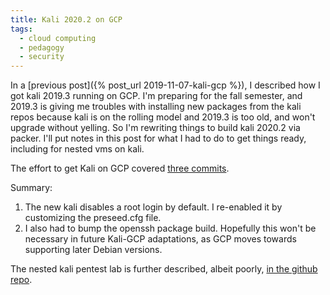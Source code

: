 ```yaml
---
title: Kali 2020.2 on GCP
tags:
  - cloud computing
  - pedagogy
  - security
---
```


In a [previous post]({% post_url 2019-11-07-kali-gcp %}), I described how I got kali 2019.3 running
on GCP. I'm preparing for the fall semester, and 2019.3 is giving me troubles
with installing new packages from the kali repos because kali is on the rolling
model and 2019.3 is too old, and won't upgrade without yelling. So I'm rewriting
things to build kali 2020.2 via packer. I'll put notes in this post for what I had
to do to get things ready, including for nested vms on kali.

The effort to get Kali on GCP covered [three commits](https://github.com/deargle/kali-on-gcp/compare/89a731d939e484614c1eea079e3e727fdfd8057a...051648a3ba7540f60e18906bb89668e5893f9ea4).

Summary:
1. The new kali disables a root login by default. I re-enabled it by customizing the preseed.cfg file.
1. I also had to bump the openssh package build. Hopefully this won't be necessary
in future Kali-GCP adaptations, as GCP moves towards supporting later Debian versions.

The nested kali pentest lab is further described, albeit poorly,
[in the github repo](https://github.com/deargle/kali-on-gcp#a-pentesting-lab-within-kali-on-gcp).
